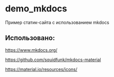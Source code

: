 # demo_mkdocs
Пример статик-сайта с использованием mkdocs

## Использовано:

https://www.mkdocs.org/

https://github.com/squidfunk/mkdocs-material

https://material.io/resources/icons/